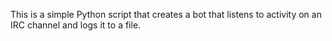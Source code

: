 This is a simple Python script that creates a bot that listens to activity on an IRC channel and logs it to a file.
